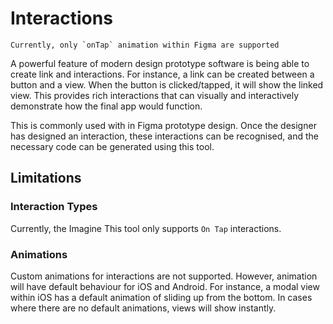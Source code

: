 # Interactions

```warning
Currently, only `onTap` animation within Figma are supported
```
A powerful feature of modern design prototype software is being able to create link and interactions. For instance, a link can be created between a button and a view. When the button is clicked/tapped, it will show the linked view. This provides rich interactions that can visually and interactively demonstrate how the final app would function.

This is commonly used with in Figma prototype design. Once the designer has designed an interaction, these interactions can be recognised, and the necessary code can be generated using this tool.

## Limitations
### Interaction Types
Currently, the Imagine This tool only supports `On Tap` interactions. 

### Animations
Custom animations for interactions are not supported. However, animation will have default behaviour for iOS and Android. For instance, a modal view within iOS has a default animation of sliding up from the bottom. In cases where there are no default animations, views will show instantly. 
